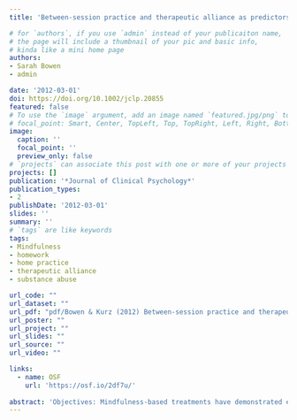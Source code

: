 ```yaml
---
title: 'Between-session practice and therapeutic alliance as predictors of mindfulness after mindfulness-based relapse prevention'

# for `authors`, if you use `admin` instead of your publicaiton name,
# the page will include a thumbnail of your pic and basic info,
# kinda like a mini home page
authors:
- Sarah Bowen
- admin

date: '2012-03-01'
doi: https://doi.org/10.1002/jclp.20855
featured: false
# To use the `image` argument, add an image named `featured.jpg/png` to your page's folder.
# focal_point: Smart, Center, TopLeft, Top, TopRight, Left, Right, BottomLeft, Bottom, BottomRight.
image:
  caption: ''
  focal_point: ''
  preview_only: false
# `projects` can associate this post with one or more of your projects
projects: []
publication: '*Journal of Clinical Psychology*'
publication_types:
- 2
publishDate: '2012-03-01'
slides: ''
summary: ''
# `tags` are like keywords
tags:
- Mindfulness
- homework
- home practice
- therapeutic alliance
- substance abuse

url_code: ""
url_dataset: ""
url_pdf: "pdf/Bowen & Kurz (2012) Between-session practice and therapeutic alliance as predictors of mindfulness after mindfulness-based relapse prevention.pdf"
url_poster: ""
url_project: ""
url_slides: ""
url_source: ""
url_video: ""

links:
  - name: OSF
    url: 'https://osf.io/2df7u/'
    
abstract: 'Objectives: Mindfulness-based treatments have demonstrated efficacy in reducing symptoms in clinical populations. Not surprisingly, research suggests increases in client mindfulness might be a mechanism of change in these treatments. However, little is known about specific factors that lead to increased mindfulness. Design: The present study is a secondary analysis of 93 adults in outpatient treatment for substance abuse, assessing effects of between-session mindfulness practice and therapeutic alliance on levels of mindfulness after an 8-week Mindfulness-Based Relapse Prevention (MBRP) program. Results: Between-session practice over the course of the 8 weeks was predictive of mindfulness at postcourse, although not at the 2-month or 4-month follow-up assessments. Client-rated therapeutic alliance was a significant predictor at the 2-month follow-up, although not at 4 months. Conclusions: These findings suggest that between-session practice and therapeutic alliance might be important factors in the initial increases in mindfulness after mindfulness-based treatments, but factors supporting longer term mindfulness might shift over time.'
---
```


